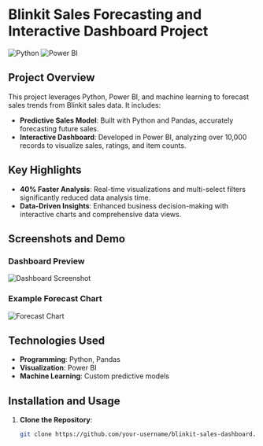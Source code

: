 # Blinkit Sales Forecasting and Interactive Dashboard Project
![Python](https://img.shields.io/badge/Python-3776AB?style=for-the-badge&logo=python&logoColor=white)
![Power BI](https://img.shields.io/badge/Power%20BI-F2C811?style=for-the-badge&logo=powerbi&logoColor=white)

## Project Overview
This project leverages Python, Power BI, and machine learning to forecast sales trends from Blinkit sales data. It includes:

- **Predictive Sales Model**: Built with Python and Pandas, accurately forecasting future sales.
- **Interactive Dashboard**: Developed in Power BI, analyzing over 10,000 records to visualize sales, ratings, and item counts.

## Key Highlights
- **40% Faster Analysis**: Real-time visualizations and multi-select filters significantly reduced data analysis time.
- **Data-Driven Insights**: Enhanced business decision-making with interactive charts and comprehensive data views.

## Screenshots and Demo
### Dashboard Preview
![Dashboard Screenshot](https://your-image-link.com/screenshot.png)

### Example Forecast Chart
![Forecast Chart](https://your-image-link.com/forecast-chart.png)

## Technologies Used
- **Programming**: Python, Pandas
- **Visualization**: Power BI
- **Machine Learning**: Custom predictive models

## Installation and Usage
1. **Clone the Repository**:
   ```bash
   git clone https://github.com/your-username/blinkit-sales-dashboard.git
